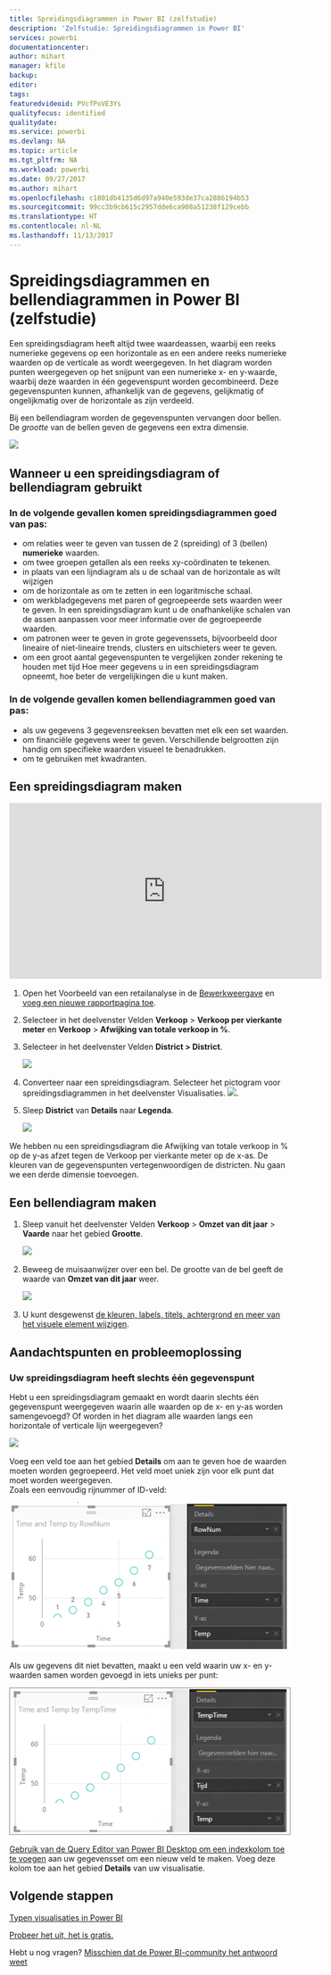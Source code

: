 ```yaml
---
title: Spreidingsdiagrammen in Power BI (zelfstudie)
description: 'Zelfstudie: Spreidingsdiagrammen in Power BI'
services: powerbi
documentationcenter: 
author: mihart
manager: kfile
backup: 
editor: 
tags: 
featuredvideoid: PVcfPoVE3Ys
qualityfocus: identified
qualitydate: 
ms.service: powerbi
ms.devlang: NA
ms.topic: article
ms.tgt_pltfrm: NA
ms.workload: powerbi
ms.date: 09/27/2017
ms.author: mihart
ms.openlocfilehash: c1801db4135d6d97a940e593de37ca2886194b53
ms.sourcegitcommit: 99cc3b9cb615c2957dde6ca908a51238f129cebb
ms.translationtype: HT
ms.contentlocale: nl-NL
ms.lasthandoff: 11/13/2017
---
```

# <a name="scatter-charts-and-bubble-charts-in-power-bi-tutorial"></a>Spreidingsdiagrammen en bellendiagrammen in Power BI (zelfstudie)
Een spreidingsdiagram heeft altijd twee waardeassen, waarbij een reeks numerieke gegevens op een horizontale as en een andere reeks numerieke waarden op de verticale as wordt weergegeven. In het diagram worden punten weergegeven op het snijpunt van een numerieke x- en y-waarde, waarbij deze waarden in één gegevenspunt worden gecombineerd. Deze gegevenspunten kunnen, afhankelijk van de gegevens, gelijkmatig of ongelijkmatig over de horizontale as zijn verdeeld.

Bij een bellendiagram worden de gegevenspunten vervangen door bellen. De *grootte* van de bellen geven de gegevens een extra dimensie.

![](media/power-bi-visualization-scatter/power-bi-bubble-chart.png)

## <a name="when-to-use-a-scatter-chart-or-bubble-chart"></a>Wanneer u een spreidingsdiagram of bellendiagram gebruikt
### <a name="scatter-charts-are-a-great-choice"></a>In de volgende gevallen komen spreidingsdiagrammen goed van pas:
* om relaties weer te geven van tussen de 2 (spreiding) of 3 (bellen) **numerieke** waarden.
* om twee groepen getallen als een reeks xy-coördinaten te tekenen.
* in plaats van een lijndiagram als u de schaal van de horizontale as wilt wijzigen    
* om de horizontale as om te zetten in een logaritmische schaal.
* om werkbladgegevens met paren of gegroepeerde sets waarden weer te geven. In een spreidingsdiagram kunt u de onafhankelijke schalen van de assen aanpassen voor meer informatie over de gegroepeerde waarden.
* om patronen weer te geven in grote gegevenssets, bijvoorbeeld door lineaire of niet-lineaire trends, clusters en uitschieters weer te geven.
* om een groot aantal gegevenspunten te vergelijken zonder rekening te houden met tijd Hoe meer gegevens u in een spreidingsdiagram opneemt, hoe beter de vergelijkingen die u kunt maken.

### <a name="bubble-charts-are-a-great-choice"></a>In de volgende gevallen komen bellendiagrammen goed van pas:
* als uw gegevens 3 gegevensreeksen bevatten met elk een set waarden.
* om financiële gegevens weer te geven.  Verschillende belgrootten zijn handig om specifieke waarden visueel te benadrukken.
* om te gebruiken met kwadranten.

## <a name="create-a-scatter-chart"></a>Een spreidingsdiagram maken
<iframe width="560" height="315" src="https://www.youtube.com/embed/PVcfPoVE3Ys?list=PL1N57mwBHtN0JFoKSR0n-tBkUJHeMP2cP" frameborder="0" allowfullscreen></iframe>

1. Open het Voorbeeld van een retailanalyse in de [Bewerkweergave](service-interact-with-a-report-in-editing-view.md) en [voeg een nieuwe rapportpagina toe](power-bi-report-add-page.md).
2. Selecteer in het deelvenster Velden **Verkoop** > **Verkoop per vierkante meter** en **Verkoop** > **Afwijking van totale verkoop in %**.
3. Selecteer in het deelvenster Velden **District > District**.
   
    ![](media/power-bi-visualization-scatter/pbi_scatter_chart_pre_convert.png)
4. Converteer naar een spreidingsdiagram. Selecteer het pictogram voor spreidingsdiagrammen in het deelvenster Visualisaties.
   ![](media/power-bi-visualization-scatter/pbi_scatter_chart_icon.png).
5. Sleep **District** van **Details** naar **Legenda**.
   
    ![](media/power-bi-visualization-scatter/pbi_scatter_chart_new.png)

We hebben nu een spreidingsdiagram die Afwijking van totale verkoop in % op de y-as afzet tegen de Verkoop per vierkante meter op de x-as.  De kleuren van de gegevenspunten vertegenwoordigen de districten.  Nu gaan we een derde dimensie toevoegen.

## <a name="create-a-bubble-chart"></a>Een bellendiagram maken
1. Sleep vanuit het deelvenster Velden **Verkoop** > **Omzet van dit jaar** > **Vaarde** naar het gebied **Grootte**. 
   
   ![](media/power-bi-visualization-scatter/pbi_scatter_chart_size.png)
2. Beweeg de muisaanwijzer over een bel.  De grootte van de bel geeft de waarde van **Omzet van dit jaar** weer.
   
    ![](media/power-bi-visualization-scatter/pbi_scatter_chart_hover.png)
3. U kunt desgewenst [de kleuren, labels, titels, achtergrond en meer van het visuele element wijzigen](service-getting-started-with-color-formatting-and-axis-properties.md).

## <a name="considerations-and-troubleshooting"></a>Aandachtspunten en probleemoplossing
### <a name="your-scatter-chart-has-only-one-data-point"></a>**Uw spreidingsdiagram heeft slechts één gegevenspunt**
Hebt u een spreidingsdiagram gemaakt en wordt daarin slechts één gegevenspunt weergegeven waarin alle waarden op de x- en y-as worden samengevoegd?  Of worden in het diagram alle waarden langs een horizontale of verticale lijn weergegeven?

![](media/power-bi-visualization-scatter/pbi_scatter_tshoot1.png)

Voeg een veld toe aan het gebied **Details** om aan te geven hoe de waarden moeten worden gegroepeerd. Het veld moet uniek zijn voor elk punt dat moet worden weergegeven.  
Zoals een eenvoudig rijnummer of ID-veld:

![](media/power-bi-visualization-scatter/pbi_scatter_tshoot.png)

Als uw gegevens dit niet bevatten, maakt u een veld waarin uw x- en y-waarden samen worden gevoegd in iets unieks per punt:

![](media/power-bi-visualization-scatter/pbi_scatter_tshoot2.png)

[Gebruik van de Query Editor van Power BI Desktop om een indexkolom toe te voegen](desktop-add-custom-column.md) aan uw gegevensset om een nieuw veld te maken.  Voeg deze kolom toe aan het gebied **Details** van uw visualisatie.

## <a name="next-steps"></a>Volgende stappen
 [Typen visualisaties in Power BI](power-bi-visualization-types-for-reports-and-q-and-a.md)

[Probeer het uit, het is gratis.](https://powerbi.com/)  

Hebt u nog vragen? [Misschien dat de Power BI-community het antwoord weet](http://community.powerbi.com/)


